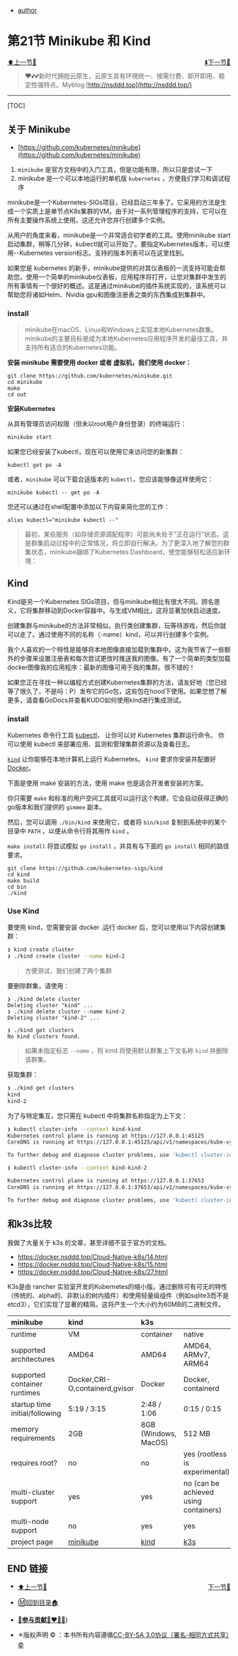 + [author](http://nsddd.top)

# 第21节 Minikube 和 Kind

<div><a href = '20.md' style='float:left'>⬆️上一节🔗  </a><a href = '22.md' style='float: right'>  ⬇️下一节🔗</a></div>
<br>

> ❤️💕💕新时代拥抱云原生，云原生具有环境统一、按需付费、即开即用、稳定性强特点。Myblog:[http://nsddd.top](http://nsddd.top/)

---
[TOC]

## 关于 Minikube

+ [https://github.com/kubernetes/minikube](https://github.com/kubernetes/minikube)

1. `minikube`  是官方文档中的入门工具，但是功能有限，所以只是尝试一下
2. minikube 是一个可以本地运行的单机版 `kubernetes` ，方便我们学习和调试程序

minikube是一个Kubernetes-SIGs项目，已经启动三年多了。它采用的方法是生成一个实质上是单节点K8s集群的VM。由于对一系列管理程序的支持，它可以在所有主要操作系统上使用。这还允许您并行创建多个实例。

从用户的角度来看，minikube是一个非常适合初学者的工具。使用minikube start启动集群，稍等几分钟，kubectl就可以开始了。要指定Kubernetes版本，可以使用--Kubernetes version标志。支持的版本列表可以在这里找到。

如果您是 kubernetes 的新手，minikube提供的对其仪表板的一流支持可能会帮助您。使用一个简单的minikube仪表板，应用程序将打开，让您对集群中发生的所有事情有一个很好的概述。这是通过minikube的插件系统实现的，该系统可以帮助您将诸如Helm、Nvidia gpu和图像注册表之类的东西集成到集群中。



### install

> minikube在macOS、Linux和Windows上实现本地Kubernetes群集。minikube的主要目标是成为本地Kubernetes应用程序开发的最佳工具，并支持所有适合的Kubernetes功能。

**安装 minikube 需要使用 docker 或者 虚拟机，我们使用 docker：**

```
git clone https://github.com/kubernetes/minikube.git 
cd minikube 
make 
cd out
```



**安装Kubernetes**

从具有管理员访问权限（但未以root用户身份登录）的终端运行：

```bash
minikube start
```



如果您已经安装了kubectl，现在可以使用它来访问您的新集群：

```shell
kubectl get po -A
```



或者，`minikube` 可以下载合适版本的 `kubectl`，您应该能够像这样使用它：

```shell
minikube kubectl -- get po -A
```



您还可以通过在shell配置中添加以下内容来简化您的工作：

```shell
alias kubectl="minikube kubectl --"
```

> 最初，某些服务（如存储资源调配程序）可能尚未处于“正在运行”状态。这是群集启动过程中的正常情况，将立即自行解决。为了更深入地了解您的群集状态，minikube捆绑了Kubernetes Dashboard，使您能够轻松适应新环境：



## Kind

Kind是另一个Kubernetes SIGs项目，但与minikube相比有很大不同。顾名思义，它将集群移动到Docker容器中。与生成VM相比，这将显著加快启动速度。

创建集群与minikube的方法非常相似。执行类创建集群，玩等待游戏，然后你就可以走了。通过使用不同的名称（-name）kind，可以并行创建多个实例。

我个人喜欢的一个特性是能够将本地图像直接加载到集群中。这为我节省了一些额外的步骤来设置注册表和每次尝试更改时推送我的图像。有了一个简单的类型加载docker图像我的应用程序：最新的图像可用于我的集群。很不错的！

如果您正在寻找一种以编程方式创建Kubernetes集群的方法，请友好地（您已经等了很久了，不是吗：P）发布它的Go包，这些包在hood下使用。如果您想了解更多，请查看GoDocs并查看KUDO如何使用kind进行集成测试。



### install

Kubernetes 命令行工具 [kubectl](https://kubernetes.io/zh-cn/docs/reference/kubectl/kubectl/)， 让你可以对 Kubernetes 集群运行命令。 你可以使用 kubectl 来部署应用、监测和管理集群资源以及查看日志。

[`kind`](https://kind.sigs.k8s.io/) 让你能够在本地计算机上运行 Kubernetes。 `kind` 要求你安装并配置好 [Docker](https://docs.docker.com/get-docker/)。

下面是使用 make 安装的方法，使用 make 也是适合开发者安装的方案。

你只需要 `make` 和标准的用户空间工具就可以运行这个构建，它会自动获得正确的go版本和我们提供的 `gimmee` 副本。

然后，您可以调用 `./bin/kind` 来使用它，或者将 `bin/kind` 复制到系统中的某个目录中 `PATH` ，以便从命令行将其用作 `kind` 。

`make install` 将尝试模拟 `go install` ，并具有与下面的 `go install` 相同的路径要求。

```
git clone https://github.com/kubernetes-sigs/kind
cd kind 
make build 
cd bin
./kind
```



### Use Kind



要使用 kind，您需要安装 docker .运行 docker 后，您可以使用以下内容创建集群：

```bash
❯ kind create cluster
❯ ./kind create cluster --name kind-2
```

> 方便测试，我们创建了两个集群



 要删除群集，请使用：

```
❯ ./kind delete cluster
Deleting cluster "kind" ...
❯ ./kind delete cluster --name kind-2
Deleting cluster "kind-2" ...

❯ ./kind get clusters
No kind clusters found.
```

> 如果未指定标志 `--name` ，则 kind 将使用默认群集上下文名称 `kind` 并删除该群集。



获取集群：

```bash
❯ ./kind get clusters
kind
kind-2
```



为了与特定集互，您只需在 kubectl 中将集群名称指定为上下文：

```bash
❯ kubectl cluster-info --context kind-kind
Kubernetes control plane is running at https://127.0.0.1:45125
CoreDNS is running at https://127.0.0.1:45125/api/v1/namespaces/kube-system/services/kube-dns:dns/proxy

To further debug and diagnose cluster problems, use 'kubectl cluster-info dump'.

❯ kubectl cluster-info --context kind-kind-2

Kubernetes control plane is running at https://127.0.0.1:37653
CoreDNS is running at https://127.0.0.1:37653/api/v1/namespaces/kube-system/services/kube-dns:dns/proxy

To further debug and diagnose cluster problems, use 'kubectl cluster-info dump'.
```



## 和k3s比较

我做了大量关于 k3s  的文章，甚至详细不亚于官方的文档。

+ https://docker.nsddd.top/Cloud-Native-k8s/14.html
+ https://docker.nsddd.top/Cloud-Native-k8s/15.html
+ https://docker.nsddd.top/Cloud-Native-k8s/27.html

K3s是由 rancher 实验室开发的Kubernetes的缩小版。通过删除可有可无的特性（传统的、alpha的、非默认的树内插件）和使用轻量级组件（例如sqlite3而不是etcd3），它们实现了显著的精简。这将产生一个大小约为60MB的二进制文件。

| minikube                       | kind                                      | k3s                               |                                       |
| :----------------------------- | :---------------------------------------- | :-------------------------------- | ------------------------------------- |
| runtime                        | VM                                        | container                         | native                                |
| supported architectures        | AMD64                                     | AMD64                             | AMD64, ARMv7, ARM64                   |
| supported container runtimes   | Docker,CRI-O,containerd,gvisor            | Docker                            | Docker, containerd                    |
| startup time initial/following | 5:19 / 3:15                               | 2:48 / 1:06                       | 0:15 / 0:15                           |
| memory requirements            | 2GB                                       | 8GB (Windows, MacOS)              | 512 MB                                |
| requires root?                 | no                                        | no                                | yes (rootless is experimental)        |
| multi-cluster support          | yes                                       | yes                               | no (can be achieved using containers) |
| multi-node support             | no                                        | yes                               | yes                                   |
| project page                   | [minikube](https://minikube.sigs.k8s.io/) | [kind](https://kind.sigs.k8s.io/) | [k3s](https://k3s.io/)                |



## END 链接
<ul><li><div><a href = '20.md' style='float:left'>⬆️上一节🔗  </a><a href = '22.md' style='float: right'>  ️下一节🔗</a></div></li></ul>

+ [Ⓜ️回到目录🏠](../README.md)

+ [**🫵参与贡献💞❤️‍🔥💖**](https://nsddd.top/archives/contributors))

+ ✴️版权声明 &copy; ：本书所有内容遵循[CC-BY-SA 3.0协议（署名-相同方式共享）&copy;](http://zh.wikipedia.org/wiki/Wikipedia:CC-by-sa-3.0协议文本) 

